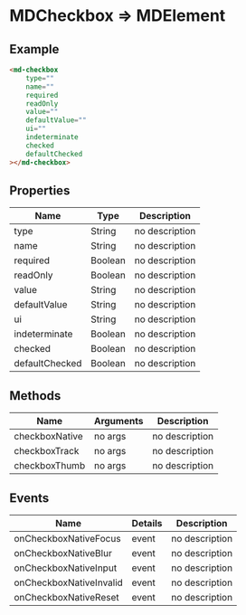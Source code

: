 # MDCheckbox => MDElement

## Example
```html
<md-checkbox
    type=""
    name=""
    required
    readOnly
    value=""
    defaultValue=""
    ui=""
    indeterminate
    checked
    defaultChecked
></md-checkbox>
```

## Properties
Name | Type | Description
--- | --- | ---
type | String | no description
name | String | no description
required | Boolean | no description
readOnly | Boolean | no description
value | String | no description
defaultValue | String | no description
ui | String | no description
indeterminate | Boolean | no description
checked | Boolean | no description
defaultChecked | Boolean | no description

## Methods
Name | Arguments | Description
--- | --- | ---
checkboxNative | no args | no description
checkboxTrack | no args | no description
checkboxThumb | no args | no description

## Events
Name | Details | Description
--- | --- | ---
onCheckboxNativeFocus | event | no description
onCheckboxNativeBlur | event | no description
onCheckboxNativeInput | event | no description
onCheckboxNativeInvalid | event | no description
onCheckboxNativeReset | event | no description

